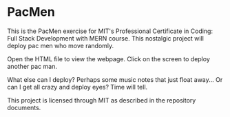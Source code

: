 # PacMen
This is the PacMen exercise for MIT's Professional Certificate in Coding: Full Stack Development with MERN course. This nostalgic project will deploy pac men who move randomly.

Open the HTML file to view the webpage. Click on the screen to deploy another pac man.

What else can I deploy? Perhaps some music notes that just float away... Or can I get all crazy and deploy eyes? Time will tell.

This project is licensed through MIT as described in the repository documents.
